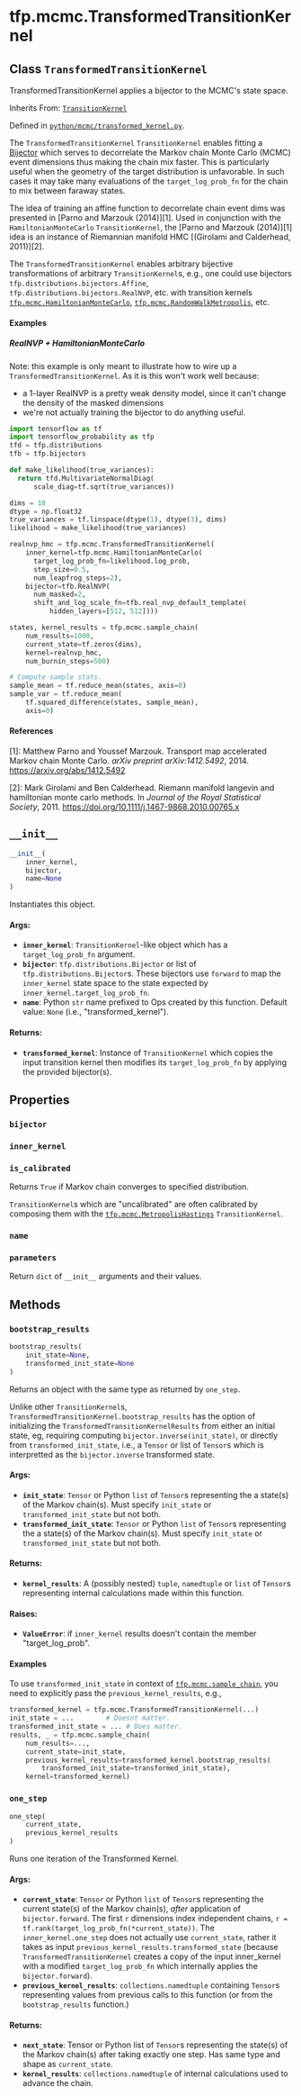 <div itemscope itemtype="http://developers.google.com/ReferenceObject">
<meta itemprop="name" content="tfp.mcmc.TransformedTransitionKernel" />
<meta itemprop="path" content="Stable" />
<meta itemprop="property" content="bijector"/>
<meta itemprop="property" content="inner_kernel"/>
<meta itemprop="property" content="is_calibrated"/>
<meta itemprop="property" content="name"/>
<meta itemprop="property" content="parameters"/>
<meta itemprop="property" content="__init__"/>
<meta itemprop="property" content="bootstrap_results"/>
<meta itemprop="property" content="one_step"/>
</div>

# tfp.mcmc.TransformedTransitionKernel

## Class `TransformedTransitionKernel`

TransformedTransitionKernel applies a bijector to the MCMC's state space.

Inherits From: [`TransitionKernel`](../../tfp/mcmc/TransitionKernel.md)



Defined in [`python/mcmc/transformed_kernel.py`](https://github.com/tensorflow/probability/tree/master/tensorflow_probability/python/mcmc/transformed_kernel.py).

<!-- Placeholder for "Used in" -->

The `TransformedTransitionKernel` `TransitionKernel` enables fitting
a [Bijector](
https://www.tensorflow.org/api_docs/python/tf/distributions/bijectors/Bijector)
which serves to decorrelate the Markov chain Monte Carlo (MCMC)
event dimensions thus making the chain mix faster. This is
particularly useful when the geometry of the target distribution is
unfavorable. In such cases it may take many evaluations of the
`target_log_prob_fn` for the chain to mix between faraway states.

The idea of training an affine function to decorrelate chain event dims was
presented in [Parno and Marzouk (2014)][1]. Used in conjunction with the
`HamiltonianMonteCarlo` `TransitionKernel`, the [Parno and Marzouk (2014)][1]
idea is an instance of Riemannian manifold HMC [(Girolami and Calderhead,
2011)][2].

The `TransformedTransitionKernel` enables arbitrary bijective transformations
of arbitrary `TransitionKernel`s, e.g., one could use bijectors
`tfp.distributions.bijectors.Affine`,
`tfp.distributions.bijectors.RealNVP`, etc. with transition kernels
<a href="../../tfp/mcmc/HamiltonianMonteCarlo.md"><code>tfp.mcmc.HamiltonianMonteCarlo</code></a>, <a href="../../tfp/mcmc/RandomWalkMetropolis.md"><code>tfp.mcmc.RandomWalkMetropolis</code></a>,
etc.

#### Examples

##### RealNVP + HamiltonianMonteCarlo

Note: this example is only meant to illustrate how to wire up a
`TransformedTransitionKernel`. As it is this won't work well because:
* a 1-layer RealNVP is a pretty weak density model, since it can't change the
density of the masked dimensions
* we're not actually training the bijector to do anything useful.

```python
import tensorflow as tf
import tensorflow_probability as tfp
tfd = tfp.distributions
tfb = tfp.bijectors

def make_likelihood(true_variances):
  return tfd.MultivariateNormalDiag(
      scale_diag=tf.sqrt(true_variances))

dims = 10
dtype = np.float32
true_variances = tf.linspace(dtype(1), dtype(3), dims)
likelihood = make_likelihood(true_variances)

realnvp_hmc = tfp.mcmc.TransformedTransitionKernel(
    inner_kernel=tfp.mcmc.HamiltonianMonteCarlo(
      target_log_prob_fn=likelihood.log_prob,
      step_size=0.5,
      num_leapfrog_steps=2),
    bijector=tfb.RealNVP(
      num_masked=2,
      shift_and_log_scale_fn=tfb.real_nvp_default_template(
          hidden_layers=[512, 512])))

states, kernel_results = tfp.mcmc.sample_chain(
    num_results=1000,
    current_state=tf.zeros(dims),
    kernel=realnvp_hmc,
    num_burnin_steps=500)

# Compute sample stats.
sample_mean = tf.reduce_mean(states, axis=0)
sample_var = tf.reduce_mean(
    tf.squared_difference(states, sample_mean),
    axis=0)
```

#### References

[1]: Matthew Parno and Youssef Marzouk. Transport map accelerated Markov chain
     Monte Carlo. _arXiv preprint arXiv:1412.5492_, 2014.
     https://arxiv.org/abs/1412.5492

[2]: Mark Girolami and Ben Calderhead. Riemann manifold langevin and
     hamiltonian monte carlo methods. In _Journal of the Royal Statistical
     Society_, 2011. https://doi.org/10.1111/j.1467-9868.2010.00765.x

<h2 id="__init__"><code>__init__</code></h2>

``` python
__init__(
    inner_kernel,
    bijector,
    name=None
)
```

Instantiates this object.


#### Args:


* <b>`inner_kernel`</b>: `TransitionKernel`-like object which has a
  `target_log_prob_fn` argument.
* <b>`bijector`</b>: `tfp.distributions.Bijector` or list of
  `tfp.distributions.Bijector`s. These bijectors use `forward` to map the
  `inner_kernel` state space to the state expected by
  `inner_kernel.target_log_prob_fn`.
* <b>`name`</b>: Python `str` name prefixed to Ops created by this function.
  Default value: `None` (i.e., "transformed_kernel").


#### Returns:


* <b>`transformed_kernel`</b>: Instance of `TransitionKernel` which copies the input
  transition kernel then modifies its `target_log_prob_fn` by applying the
  provided bijector(s).



## Properties

<h3 id="bijector"><code>bijector</code></h3>




<h3 id="inner_kernel"><code>inner_kernel</code></h3>




<h3 id="is_calibrated"><code>is_calibrated</code></h3>

Returns `True` if Markov chain converges to specified distribution.

`TransitionKernel`s which are "uncalibrated" are often calibrated by
composing them with the <a href="../../tfp/mcmc/MetropolisHastings.md"><code>tfp.mcmc.MetropolisHastings</code></a> `TransitionKernel`.

<h3 id="name"><code>name</code></h3>




<h3 id="parameters"><code>parameters</code></h3>

Return `dict` of ``__init__`` arguments and their values.




## Methods

<h3 id="bootstrap_results"><code>bootstrap_results</code></h3>

``` python
bootstrap_results(
    init_state=None,
    transformed_init_state=None
)
```

Returns an object with the same type as returned by `one_step`.

Unlike other `TransitionKernel`s,
`TransformedTransitionKernel.bootstrap_results` has the option of
initializing the `TransformedTransitionKernelResults` from either an initial
state, eg, requiring computing `bijector.inverse(init_state)`, or
directly from `transformed_init_state`, i.e., a `Tensor` or list
of `Tensor`s which is interpretted as the `bijector.inverse`
transformed state.

#### Args:


* <b>`init_state`</b>: `Tensor` or Python `list` of `Tensor`s representing the a
  state(s) of the Markov chain(s). Must specify `init_state` or
  `transformed_init_state` but not both.
* <b>`transformed_init_state`</b>: `Tensor` or Python `list` of `Tensor`s
  representing the a state(s) of the Markov chain(s). Must specify
  `init_state` or `transformed_init_state` but not both.


#### Returns:


* <b>`kernel_results`</b>: A (possibly nested) `tuple`, `namedtuple` or `list` of
  `Tensor`s representing internal calculations made within this function.


#### Raises:


* <b>`ValueError`</b>: if `inner_kernel` results doesn't contain the member
  "target_log_prob".

#### Examples

To use `transformed_init_state` in context of
<a href="../../tfp/mcmc/sample_chain.md"><code>tfp.mcmc.sample_chain</code></a>, you need to explicitly pass the
`previous_kernel_results`, e.g.,

```python
transformed_kernel = tfp.mcmc.TransformedTransitionKernel(...)
init_state = ...        # Doesnt matter.
transformed_init_state = ... # Does matter.
results, _ = tfp.mcmc.sample_chain(
    num_results=...,
    current_state=init_state,
    previous_kernel_results=transformed_kernel.bootstrap_results(
        transformed_init_state=transformed_init_state),
    kernel=transformed_kernel)
```

<h3 id="one_step"><code>one_step</code></h3>

``` python
one_step(
    current_state,
    previous_kernel_results
)
```

Runs one iteration of the Transformed Kernel.


#### Args:


* <b>`current_state`</b>: `Tensor` or Python `list` of `Tensor`s
  representing the current state(s) of the Markov chain(s),
  _after_ application of `bijector.forward`. The first `r`
  dimensions index independent chains,
  `r = tf.rank(target_log_prob_fn(*current_state))`. The
  `inner_kernel.one_step` does not actually use `current_state`,
  rather it takes as input
  `previous_kernel_results.transformed_state` (because
  `TransformedTransitionKernel` creates a copy of the input
  inner_kernel with a modified `target_log_prob_fn` which
  internally applies the `bijector.forward`).
* <b>`previous_kernel_results`</b>: `collections.namedtuple` containing `Tensor`s
  representing values from previous calls to this function (or from the
  `bootstrap_results` function.)


#### Returns:


* <b>`next_state`</b>: Tensor or Python list of `Tensor`s representing the state(s)
  of the Markov chain(s) after taking exactly one step. Has same type and
  shape as `current_state`.
* <b>`kernel_results`</b>: `collections.namedtuple` of internal calculations used to
  advance the chain.



